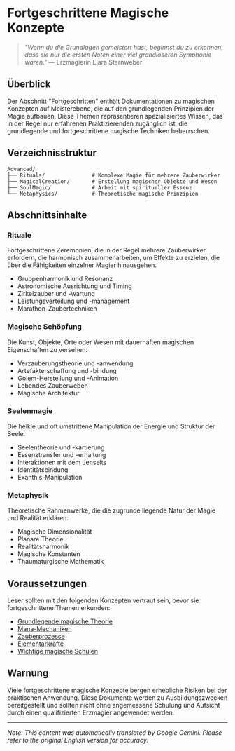 # **Fortgeschrittene Magische Konzepte**

> *"Wenn du die Grundlagen gemeistert hast, beginnst du zu erkennen, dass sie nur die ersten Noten einer viel grandioseren Symphonie waren."* — Erzmagierin Elara Sternweber

## Überblick

Der Abschnitt "Fortgeschritten" enthält Dokumentationen zu magischen Konzepten auf Meisterebene, die auf den grundlegenden Prinzipien der Magie aufbauen. Diese Themen repräsentieren spezialisiertes Wissen, das in der Regel nur erfahrenen Praktizierenden zugänglich ist, die grundlegende und fortgeschrittene magische Techniken beherrschen.

## Verzeichnisstruktur

```
Advanced/
├── Rituals/               # Komplexe Magie für mehrere Zauberwirker
├── MagicalCreation/       # Erstellung magischer Objekte und Wesen
├── SoulMagic/             # Arbeit mit spiritueller Essenz
└── Metaphysics/           # Theoretische magische Prinzipien
```

## Abschnittsinhalte

### Rituale

Fortgeschrittene Zeremonien, die in der Regel mehrere Zauberwirker erfordern, die harmonisch zusammenarbeiten, um Effekte zu erzielen, die über die Fähigkeiten einzelner Magier hinausgehen.

- Gruppenharmonik und Resonanz
- Astronomische Ausrichtung und Timing
- Zirkelzauber und -wartung
- Leistungsverteilung und -management
- Marathon-Zaubertechniken

### Magische Schöpfung

Die Kunst, Objekte, Orte oder Wesen mit dauerhaften magischen Eigenschaften zu versehen.

- Verzauberungstheorie und -anwendung
- Artefakterschaffung und -bindung
- Golem-Herstellung und -Animation
- Lebendes Zauberweben
- Magische Architektur

### Seelenmagie

Die heikle und oft umstrittene Manipulation der Energie und Struktur der Seele.

- Seelentheorie und -kartierung
- Essenztransfer und -erhaltung
- Interaktionen mit dem Jenseits
- Identitätsbindung
- Exanthis-Manipulation

### Metaphysik

Theoretische Rahmenwerke, die die zugrunde liegende Natur der Magie und Realität erklären.

- Magische Dimensionalität
- Planare Theorie
- Realitätsharmonik
- Magische Konstanten
- Thaumaturgische Mathematik

## Voraussetzungen

Leser sollten mit den folgenden Konzepten vertraut sein, bevor sie fortgeschrittene Themen erkunden:

- [Grundlegende magische Theorie](/codex/Magics/Core/Magic.md)
- [Mana-Mechaniken](/codex/Magics/Core/ManaMechanics.md)
- [Zauberprozesse](/codex/Magics/Core/MagicCasting.md)
- [Elementarkräfte](/codex/Magics/Elements/ElementalMagic.md)
- [Wichtige magische Schulen](/codex/Magics/Schools/)

## Warnung

Viele fortgeschrittene magische Konzepte bergen erhebliche Risiken bei der praktischen Anwendung. Diese Dokumente werden zu Ausbildungszwecken bereitgestellt und sollten nicht ohne angemessene Schulung und Aufsicht durch einen qualifizierten Erzmagier angewendet werden.


---
_Note: This content was automatically translated by Google Gemini. Please refer to the original English version for accuracy._